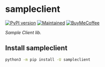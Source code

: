 # sampleclient

<!-- badges start -->

[![PyPI version][pypibadge]][pypilink]
[![Maintained][Maintained]](#)
[![BuyMeCoffee][buymecoffeebadge]][buymecoffeelink]

<!-- badges end -->

_Sample Client lib._

## Install sampleclient

```bash
python3 -m pip install -U sampleclient
```

<!-- links start -->

[buymecoffeelink]:https://www.buymeacoffee.com/ludeeus
[buymecoffeebadge]: https://camo.githubusercontent.com/cd005dca0ef55d7725912ec03a936d3a7c8de5b5/68747470733a2f2f696d672e736869656c64732e696f2f62616467652f6275792532306d6525323061253230636f666665652d646f6e6174652d79656c6c6f772e737667
[maintained]: https://img.shields.io/maintenance/yes/2020.svg
[pypilink]: https://pypi.org/project/sampleclient/
[pypibadge]: https://badge.fury.io/py/sampleclient.svg

<!-- links end -->